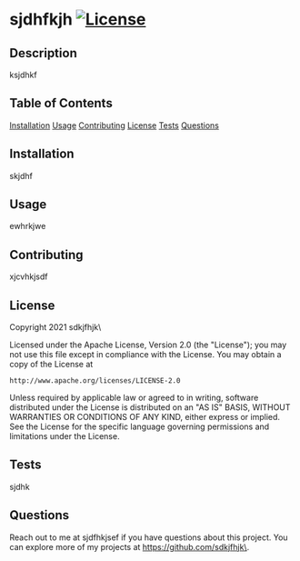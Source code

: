 # sjdhfkjh [![License](https://img.shields.io/badge/License-Apache%202.0-blue.svg)](https://opensource.org/licenses/Apache-2.0)

## Description
ksjdhkf

## Table of Contents
[Installation](https://github.com/sdkjfhjk\/READMEGenerator#installation)
[Usage](https://github.com/sdkjfhjk\/READMEGenerator#usage)
[Contributing](https://github.com/sdkjfhjk\/READMEGenerator#contributing)
[License](https://github.com/sdkjfhjk\/READMEGenerator#license)
[Tests](https://github.com/sdkjfhjk\/READMEGenerator#tests)
[Questions](https://github.com/sdkjfhjk\/READMEGenerator#questions)

## Installation
skjdhf

## Usage
ewhrkjwe

## Contributing
xjcvhkjsdf

## License
Copyright 2021 sdkjfhjk\

Licensed under the Apache License, Version 2.0 (the "License");
you may not use this file except in compliance with the License.
You may obtain a copy of the License at

    http://www.apache.org/licenses/LICENSE-2.0

Unless required by applicable law or agreed to in writing, software
distributed under the License is distributed on an "AS IS" BASIS,
WITHOUT WARRANTIES OR CONDITIONS OF ANY KIND, either express or implied.
See the License for the specific language governing permissions and
limitations under the License.

## Tests
sjdhk

## Questions
Reach out to me at sjdfhkjsef if you have questions about this project. 
You can explore more of my projects at https://github.com/sdkjfhjk\.
